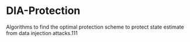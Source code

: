 # DIA-Protection
Algorithms to find the optimal protection scheme to protect state estimate from data injection attacks.111
